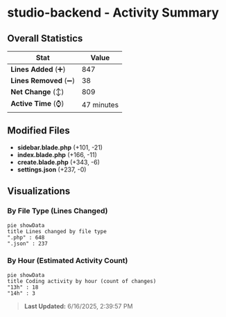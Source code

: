 # studio-backend - Activity Summary 

## Overall Statistics

| Stat                   | Value                                                             |
| ---------------------- | ----------------------------------------------------------------- |
| **Lines Added** (➕)   | 847                                          |
| **Lines Removed** (➖) | 38                                        |
| **Net Change** (↕)    | 809                |
| **Active Time** (⌚)   | 47 minutes |


## Modified Files
- **sidebar.blade.php** (+101, -21)
- **index.blade.php** (+166, -11)
- **create.blade.php** (+343, -6)
- **settings.json** (+237, -0)

## Visualizations

### By File Type (Lines Changed)

```mermaid
pie showData
title Lines changed by file type
".php" : 648
".json" : 237
```

### By Hour (Estimated Activity Count)

```mermaid
pie showData
title Coding activity by hour (count of changes)
"13h" : 18
"14h" : 3
```


> **Last Updated:** 6/16/2025, 2:39:57 PM